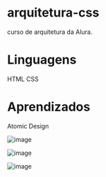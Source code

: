 # arquitetura-css
curso de arquitetura da Alura. 

# Linguagens

HTML
CSS

# Aprendizados

Atomic Design

![image](https://user-images.githubusercontent.com/104031152/223121785-ec98c821-9a06-4381-aded-a2667155e8c1.png)

![image](https://user-images.githubusercontent.com/104031152/223124053-e2c79137-ae3b-4fbb-91a8-09eaeb8f8332.png)

![image](https://user-images.githubusercontent.com/104031152/223124294-a43968bc-d18d-4b89-8dbc-2ed1ba5e2c06.png)



